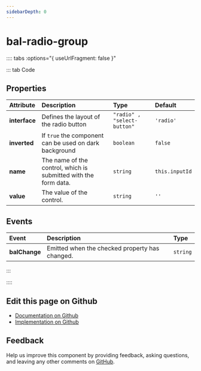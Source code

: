```yaml
---
sidebarDepth: 0
---
```



# bal-radio-group




:::: tabs :options="{ useUrlFragment: false }"

::: tab Code

## Properties


| Attribute     | Description                                                     | Type                        | Default        |
| :------------ | :-------------------------------------------------------------- | :-------------------------- | :------------- |
| **interface** | Defines the layout of the radio button                          | `"radio" , "select-button"` | `'radio'`      |
| **inverted**  | If `true` the component can be used on dark background          | `boolean`                   | `false`        |
| **name**      | The name of the control, which is submitted with the form data. | `string`                    | `this.inputId` |
| **value**     | The value of the control.                                       | `string`                    | `''`           |

## Events


| Event         | Description                                    | Type     |
| :------------ | :--------------------------------------------- | :------- |
| **balChange** | Emitted when the checked property has changed. | `string` |


:::


::::

## Edit this page on Github

* [Documentation on Github](https://github.com/baloise/design-system/blob/master/docs/src/components/components/bal-radio-group.md)
* [Implementation on Github](https://github.com/baloise/design-system/blob/master/packages/components/src/components/bal-radio-group)

## Feedback

Help us improve this component by providing feedback, asking questions, and leaving any other comments on [GitHub](https://github.com/baloise/design-system/issues/new).


